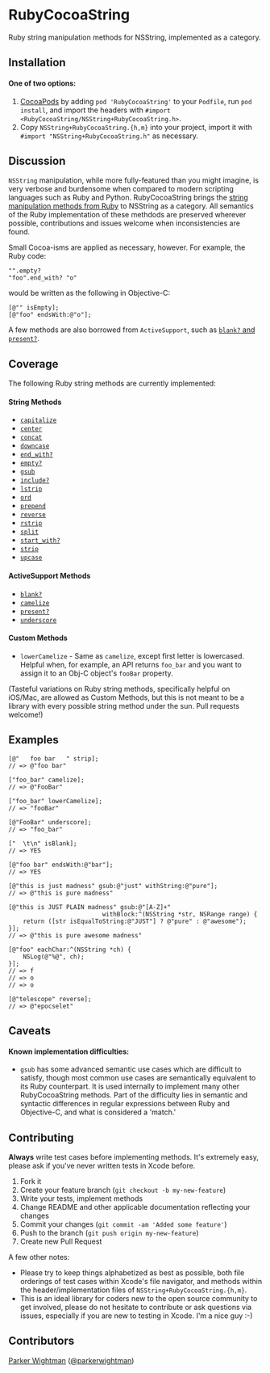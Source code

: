 RubyCocoaString
===============

Ruby string manipulation methods for NSString, implemented as a category.

## Installation

#### One of two options:

1. [CocoaPods](http://cocoapods.org) by adding `pod 'RubyCocoaString'` to your `Podfile`, run `pod install`, and import the headers with `#import <RubyCocoaString/NSString+RubyCocoaString.h>`.
2. Copy `NSString+RubyCocoaString.{h,m}` into your project, import it with `#import "NSString+RubyCocoaString.h"` as necessary.

## Discussion

`NSString` manipulation, while more fully-featured than you might imagine, is very verbose and burdensome when 
compared to modern scripting languages such as Ruby and Python. 
RubyCocoaString brings the [string manipulation methods from Ruby](http://www.ruby-doc.org/core-1.9.3/String.html) 
to NSString as a category. All semantics of the Ruby implementation of these methdods are preserved wherever possible, 
contributions and issues welcome when inconsistencies are found.

Small Cocoa-isms are applied as necessary, however. For example, the Ruby code:

```
"".empty?
"foo".end_with? "o"
```

would be written as the following in Objective-C:

```
[@"" isEmpty];
[@"foo" endsWith:@"o"];
```

A few methods are also borrowed from `ActiveSupport`, such as [`blank?` and `present?`](http://guides.rubyonrails.org/active_support_core_extensions.html#blank-and-present).

## Coverage

The following Ruby string methods are currently implemented:

#### String Methods
* [`capitalize`](http://www.ruby-doc.org/core-1.9.3/String.html#method-i-capitalize)
* [`center`](http://www.ruby-doc.org/core-1.9.3/String.html#method-i-center)
* [`concat`](http://www.ruby-doc.org/core-1.9.3/String.html#method-i-concat)
* [`downcase`](http://www.ruby-doc.org/core-1.9.3/String.html#method-i-downcase)
* [`end_with?`](http://www.ruby-doc.org/core-1.9.3/String.html#method-i-end_with-3F)
* [`empty?`](http://www.ruby-doc.org/core-1.9.3/String.html#method-i-empty-3F)
* [`gsub`](http://www.ruby-doc.org/core-1.9.3/String.html#method-i-gsub)
* [`include?`](http://www.ruby-doc.org/core-1.9.3/String.html#method-i-include-3F)
* [`lstrip`](http://www.ruby-doc.org/core-1.9.3/String.html#method-i-lstrip)
* [`ord`](http://www.ruby-doc.org/core-1.9.3/String.html#method-i-ord)
* [`prepend`](http://www.ruby-doc.org/core-1.9.3/String.html#method-i-prepend)
* [`reverse`](http://www.ruby-doc.org/core-1.9.3/String.html#method-i-reverse)
* [`rstrip`](http://www.ruby-doc.org/core-1.9.3/String.html#method-i-rstrip)
* [`split`](http://www.ruby-doc.org/core-1.9.3/String.html#method-i-split)
* [`start_with?`](http://www.ruby-doc.org/core-1.9.3/String.html#method-i-start_with-3F)
* [`strip`](http://www.ruby-doc.org/core-1.9.3/String.html#method-i-strip)
* [`upcase`](http://www.ruby-doc.org/core-1.9.3/String.html#method-i-upcase)

#### ActiveSupport Methods
* [`blank?`](http://guides.rubyonrails.org/active_support_core_extensions.html#blank-and-present)
* [`camelize`](http://api.rubyonrails.org/classes/ActiveSupport/Inflector.html#method-i-camelize)
* [`present?`](http://guides.rubyonrails.org/active_support_core_extensions.html#blank-and-present)
* [`underscore`](http://api.rubyonrails.org/classes/ActiveSupport/Inflector.html#method-i-underscore)

#### Custom Methods
* `lowerCamelize` - Same as `camelize`, except first letter is lowercased. Helpful when, for example, an API returns `foo_bar` and you want to assign it to an Obj-C object's `fooBar` property.

(Tasteful variations on Ruby string methods, specifically helpful on iOS/Mac, are allowed as Custom Methods, but this is not meant to be a library with every possible string method under the sun. Pull requests welcome!)

## Examples

```
[@"   foo bar   " strip];
// => @"foo bar"

["foo_bar" camelize];
// => @"FooBar"

["foo_bar" lowerCamelize];
// => "fooBar"

[@"FooBar" underscore];
// => "foo_bar"

["  \t\n" isBlank];
// => YES

[@"foo bar" endsWith:@"bar"];
// => YES

[@"this is just madness" gsub:@"just" withString:@"pure"];
// => @"this is pure madness"

[@"this is JUST PLAIN madness" gsub:@"[A-Z]+" 
                          withBlock:^(NSString *str, NSRange range) {
    return ([str isEqualToString:@"JUST"] ? @"pure" : @"awesome");
}];
// => @"this is pure awesome madness"

[@"foo" eachChar:^(NSString *ch) {
    NSLog(@"%@", ch);
}];
// => f
// => o
// => o

[@"telescope" reverse];
// => @"epocselet"
```

## Caveats

#### Known implementation difficulties:

* `gsub` has some advanced semantic use cases which are difficult to satisfy, though most common use cases are semantically equivalent to its Ruby counterpart. It is used internally to implement many other RubyCocoaString methods. Part of the difficulty lies in semantic and syntactic differences in regular expressions between Ruby and Objective-C, and what is considered a 'match.'

## Contributing

**Always** write test cases before implementing methods. It's extremely easy, please ask if you've never written tests in Xcode before.

1. Fork it
2. Create your feature branch (`git checkout -b my-new-feature`)
3. Write your tests, implement methods
4. Change README and other applicable documentation reflecting your changes
5. Commit your changes (`git commit -am 'Added some feature'`)
7. Push to the branch (`git push origin my-new-feature`)
8. Create new Pull Request

A few other notes:

* Please try to keep things alphabetized as best as possible, both file orderings of test cases within Xcode's file navigator, and methods within the header/implementation files of `NSString+RubyCocoaString.{h,m}`.
* This is an ideal library for coders new to the open source community to get involved, please do not hesitate to contribute or ask questions via issues, especially if you are new to testing in Xcode. I'm a nice guy :-)

## Contributors

[Parker Wightman](https://github.com/pwightman) ([@parkerwightman](http://twitter.com/parkerwightman))
